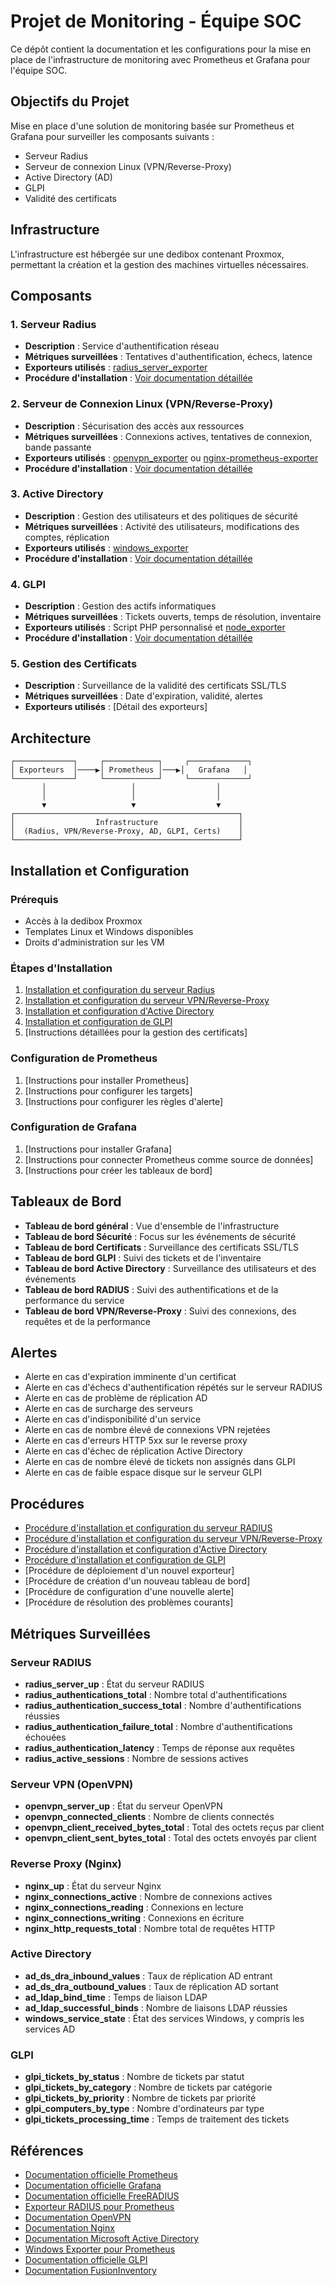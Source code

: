 # Projet de Monitoring - Équipe SOC

Ce dépôt contient la documentation et les configurations pour la mise en place de l'infrastructure de monitoring avec Prometheus et Grafana pour l'équipe SOC.

## Objectifs du Projet

Mise en place d'une solution de monitoring basée sur Prometheus et Grafana pour surveiller les composants suivants :
- Serveur Radius
- Serveur de connexion Linux (VPN/Reverse-Proxy)
- Active Directory (AD)
- GLPI
- Validité des certificats

## Infrastructure

L'infrastructure est hébergée sur une dedibox contenant Proxmox, permettant la création et la gestion des machines virtuelles nécessaires.

## Composants

### 1. Serveur Radius
- **Description** : Service d'authentification réseau
- **Métriques surveillées** : Tentatives d'authentification, échecs, latence
- **Exporteurs utilisés** : [radius_server_exporter](https://github.com/bvantagelimited/radius_server_exporter)
- **Procédure d'installation** : [Voir documentation détaillée](installation_radius.md)

### 2. Serveur de Connexion Linux (VPN/Reverse-Proxy)
- **Description** : Sécurisation des accès aux ressources
- **Métriques surveillées** : Connexions actives, tentatives de connexion, bande passante
- **Exporteurs utilisés** : [openvpn_exporter](https://github.com/kumina/openvpn_exporter) ou [nginx-prometheus-exporter](https://github.com/nginxinc/nginx-prometheus-exporter)
- **Procédure d'installation** : [Voir documentation détaillée](installation_vpn_proxy.md)

### 3. Active Directory
- **Description** : Gestion des utilisateurs et des politiques de sécurité
- **Métriques surveillées** : Activité des utilisateurs, modifications des comptes, réplication
- **Exporteurs utilisés** : [windows_exporter](https://github.com/prometheus-community/windows_exporter)
- **Procédure d'installation** : [Voir documentation détaillée](installation_ad.md)

### 4. GLPI
- **Description** : Gestion des actifs informatiques
- **Métriques surveillées** : Tickets ouverts, temps de résolution, inventaire
- **Exporteurs utilisés** : Script PHP personnalisé et [node_exporter](https://github.com/prometheus/node_exporter)
- **Procédure d'installation** : [Voir documentation détaillée](installation_glpi.md)

### 5. Gestion des Certificats
- **Description** : Surveillance de la validité des certificats SSL/TLS
- **Métriques surveillées** : Date d'expiration, validité, alertes
- **Exporteurs utilisés** : [Détail des exporteurs]

## Architecture

```
┌─────────────┐     ┌────────────┐     ┌─────────────┐
│ Exporteurs  │────▶│ Prometheus │───▶│   Grafana   │
└─────────────┘     └────────────┘     └─────────────┘
       │                   │                  │
       │                   │                  │
       ▼                   ▼                  ▼
┌──────────────────────────────────────────────────┐
│                  Infrastructure                  │
│  (Radius, VPN/Reverse-Proxy, AD, GLPI, Certs)    │
└──────────────────────────────────────────────────┘
```

## Installation et Configuration

### Prérequis
- Accès à la dedibox Proxmox
- Templates Linux et Windows disponibles
- Droits d'administration sur les VM

### Étapes d'Installation
1. [Installation et configuration du serveur Radius](installation_radius.md)
2. [Installation et configuration du serveur VPN/Reverse-Proxy](installation_vpn_proxy.md)
3. [Installation et configuration d'Active Directory](installation_ad.md)
4. [Installation et configuration de GLPI](installation_glpi.md)
5. [Instructions détaillées pour la gestion des certificats]

### Configuration de Prometheus
1. [Instructions pour installer Prometheus]
2. [Instructions pour configurer les targets]
3. [Instructions pour configurer les règles d'alerte]

### Configuration de Grafana
1. [Instructions pour installer Grafana]
2. [Instructions pour connecter Prometheus comme source de données]
3. [Instructions pour créer les tableaux de bord]

## Tableaux de Bord

- **Tableau de bord général** : Vue d'ensemble de l'infrastructure
- **Tableau de bord Sécurité** : Focus sur les événements de sécurité
- **Tableau de bord Certificats** : Surveillance des certificats SSL/TLS
- **Tableau de bord GLPI** : Suivi des tickets et de l'inventaire
- **Tableau de bord Active Directory** : Surveillance des utilisateurs et des événements
- **Tableau de bord RADIUS** : Suivi des authentifications et de la performance du service
- **Tableau de bord VPN/Reverse-Proxy** : Suivi des connexions, des requêtes et de la performance

## Alertes

- Alerte en cas d'expiration imminente d'un certificat
- Alerte en cas d'échecs d'authentification répétés sur le serveur RADIUS
- Alerte en cas de problème de réplication AD
- Alerte en cas de surcharge des serveurs
- Alerte en cas d'indisponibilité d'un service
- Alerte en cas de nombre élevé de connexions VPN rejetées
- Alerte en cas d'erreurs HTTP 5xx sur le reverse proxy
- Alerte en cas d'échec de réplication Active Directory
- Alerte en cas de nombre élevé de tickets non assignés dans GLPI
- Alerte en cas de faible espace disque sur le serveur GLPI

## Procédures

- [Procédure d'installation et configuration du serveur RADIUS](installation_radius.md)
- [Procédure d'installation et configuration du serveur VPN/Reverse-Proxy](installation_vpn_proxy.md)
- [Procédure d'installation et configuration d'Active Directory](installation_ad.md)
- [Procédure d'installation et configuration de GLPI](installation_glpi.md)
- [Procédure de déploiement d'un nouvel exporteur]
- [Procédure de création d'un nouveau tableau de bord]
- [Procédure de configuration d'une nouvelle alerte]
- [Procédure de résolution des problèmes courants]

## Métriques Surveillées

### Serveur RADIUS
- **radius_server_up** : État du serveur RADIUS
- **radius_authentications_total** : Nombre total d'authentifications
- **radius_authentication_success_total** : Nombre d'authentifications réussies
- **radius_authentication_failure_total** : Nombre d'authentifications échouées
- **radius_authentication_latency** : Temps de réponse aux requêtes
- **radius_active_sessions** : Nombre de sessions actives

### Serveur VPN (OpenVPN)
- **openvpn_server_up** : État du serveur OpenVPN
- **openvpn_connected_clients** : Nombre de clients connectés
- **openvpn_client_received_bytes_total** : Total des octets reçus par client
- **openvpn_client_sent_bytes_total** : Total des octets envoyés par client

### Reverse Proxy (Nginx)
- **nginx_up** : État du serveur Nginx
- **nginx_connections_active** : Nombre de connexions actives
- **nginx_connections_reading** : Connexions en lecture
- **nginx_connections_writing** : Connexions en écriture
- **nginx_http_requests_total** : Nombre total de requêtes HTTP

### Active Directory
- **ad_ds_dra_inbound_values** : Taux de réplication AD entrant
- **ad_ds_dra_outbound_values** : Taux de réplication AD sortant
- **ad_ldap_bind_time** : Temps de liaison LDAP
- **ad_ldap_successful_binds** : Nombre de liaisons LDAP réussies
- **windows_service_state** : État des services Windows, y compris les services AD

### GLPI
- **glpi_tickets_by_status** : Nombre de tickets par statut
- **glpi_tickets_by_category** : Nombre de tickets par catégorie
- **glpi_tickets_by_priority** : Nombre de tickets par priorité
- **glpi_computers_by_type** : Nombre d'ordinateurs par type
- **glpi_tickets_processing_time** : Temps de traitement des tickets

## Références

- [Documentation officielle Prometheus](https://prometheus.io/docs/introduction/overview/)
- [Documentation officielle Grafana](https://grafana.com/docs/)
- [Documentation officielle FreeRADIUS](https://freeradius.org/documentation/)
- [Exporteur RADIUS pour Prometheus](https://github.com/bvantagelimited/radius_server_exporter)
- [Documentation OpenVPN](https://openvpn.net/community-resources/)
- [Documentation Nginx](https://nginx.org/en/docs/)
- [Documentation Microsoft Active Directory](https://docs.microsoft.com/fr-fr/windows-server/identity/ad-ds/active-directory-domain-services)
- [Windows Exporter pour Prometheus](https://github.com/prometheus-community/windows_exporter)
- [Documentation officielle GLPI](https://glpi-project.org/fr/documentation-2/)
- [Documentation FusionInventory](https://fusioninventory.org/documentation/)
